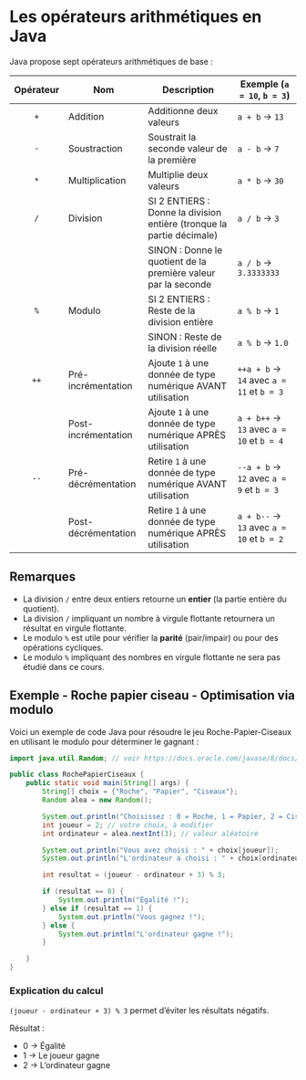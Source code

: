 # Les opérateurs arithmétiques en Java

Java propose sept opérateurs arithmétiques de base :

|Opérateur|Nom|Description|Exemple (`a = 10`, `b = 3`)|
|:---:|---|---|---|
|`+`|Addition| Additionne deux valeurs|`a + b` → `13`|
|`-`|Soustraction| Soustrait la seconde valeur de la première|`a - b` → `7`|
|`*`|Multiplication| Multiplie deux valeurs|`a * b` → `30`|
|`/`|Division|SI 2 ENTIERS : Donne la division entière (tronque la partie décimale)|`a / b` → `3`|
|||SINON : Donne le quotient de la première valeur par la seconde|`a / b` → `3.3333333`|
|`%`|Modulo|SI 2 ENTIERS : Reste de la division entière|`a % b` → `1`|
|||SINON : Reste de la division réelle|`a % b` → `1.0`|
|`++`|Pré-incrémentation|Ajoute `1` à une donnée de type numérique AVANT utilisation|`++a + b` → `14` avec `a = 11` et `b = 3`|
||Post-incrémentation|Ajoute `1` à une donnée de type numérique APRÈS utilisation|`a + b++` → `13` avec `a = 10` et `b = 4`|
|`--`|Pré-décrémentation|Retire `1` à une donnée de type numérique AVANT utilisation|`--a + b` → `12` avec `a = 9` et `b = 3`|
||Post-décrémentation|Retire `1` à une donnée de type numérique APRÈS utilisation|`a + b--` → `13` avec `a = 10` et `b = 2`|

## Remarques

- La division `/` entre deux entiers retourne un **entier** (la partie entière du quotient).
- La division `/` impliquant un nombre à virgule flottante retournera un résultat en virgule flottante.
- Le modulo `%` est utile pour vérifier la **parité** (pair/impair) ou pour des opérations cycliques.
- Le modulo `%` impliquant des nombres en virgule flottante ne sera pas étudié dans ce cours.

## Exemple - Roche papier ciseau - Optimisation via modulo

Voici un exemple de code Java pour résoudre le jeu Roche-Papier-Ciseaux en utilisant le modulo pour déterminer le gagnant :

```java
import java.util.Random; // voir https://docs.oracle.com/javase/8/docs/api/java/util/Random.html

public class RochePapierCiseaux {
    public static void main(String[] args) {
        String[] choix = {"Roche", "Papier", "Ciseaux"};
        Random alea = new Random();

        System.out.println("Choisissez : 0 = Roche, 1 = Papier, 2 = Ciseaux");
        int joueur = 2; // votre choix, à modifier 
        int ordinateur = alea.nextInt(3); // valeur aléatoire

        System.out.println("Vous avez choisi : " + choix[joueur]);
        System.out.println("L'ordinateur a choisi : " + choix[ordinateur]);

        int resultat = (joueur - ordinateur + 3) % 3;

        if (resultat == 0) {
            System.out.println("Égalité !");
        } else if (resultat == 1) {
            System.out.println("Vous gagnez !");
        } else {
            System.out.println("L'ordinateur gagne !");
        }

    }
}
```

### Explication du calcul

`(joueur - ordinateur + 3) % 3` permet d’éviter les résultats négatifs.

Résultat :

- 0 → Égalité
- 1 → Le joueur gagne
- 2 → L’ordinateur gagne
